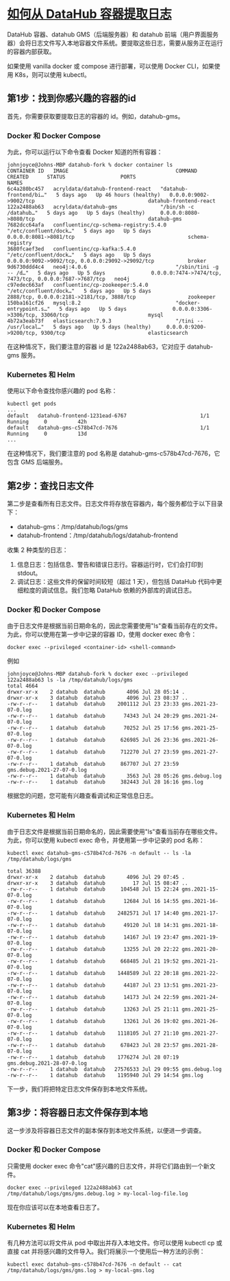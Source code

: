 # [如何从 DataHub 容器提取日志](https://datahubproject.io/docs/how/extract-container-logs)

DataHub 容器、datahub GMS（后端服务器）和 datahub 前端（用户界面服务器）会将日志文件写入本地容器文件系统。要提取这些日志，需要从服务正在运行的容器内部获取。

如果使用 vanilla docker 或 compose 进行部署，可以使用 Docker CLI，如果使用 K8s，则可以使用 kubectl。

## 第1步：找到你感兴趣的容器的id

首先，你需要获取要提取日志的容器的 id。例如，datahub-gms。

### Docker 和 Docker Compose

为此，你可以运行以下命令查看 Docker 知道的所有容器：

```shell
johnjoyce@Johns-MBP datahub-fork % docker container ls
CONTAINER ID   IMAGE                                   COMMAND                  CREATED      STATUS                  PORTS                                                      NAMES
6c4a280bc457   acryldata/datahub-frontend-react   "datahub-frontend/bi…"   5 days ago   Up 46 hours (healthy)   0.0.0.0:9002->9002/tcp                                     datahub-frontend-react
122a2488ab63   acryldata/datahub-gms              "/bin/sh -c /datahub…"   5 days ago   Up 5 days (healthy)     0.0.0.0:8080->8080/tcp                                     datahub-gms
7682dcc64afa   confluentinc/cp-schema-registry:5.4.0   "/etc/confluent/dock…"   5 days ago   Up 5 days               0.0.0.0:8081->8081/tcp                                     schema-registry
3680fcaef3ed   confluentinc/cp-kafka:5.4.0             "/etc/confluent/dock…"   5 days ago   Up 5 days               0.0.0.0:9092->9092/tcp, 0.0.0.0:29092->29092/tcp           broker
9d6730ddd4c4   neo4j:4.0.6                             "/sbin/tini -g -- /d…"   5 days ago   Up 5 days               0.0.0.0:7474->7474/tcp, 7473/tcp, 0.0.0.0:7687->7687/tcp   neo4j
c97edec663af   confluentinc/cp-zookeeper:5.4.0         "/etc/confluent/dock…"   5 days ago   Up 5 days               2888/tcp, 0.0.0.0:2181->2181/tcp, 3888/tcp                 zookeeper
150ba161cf26   mysql:8.2                               "docker-entrypoint.s…"   5 days ago   Up 5 days               0.0.0.0:3306->3306/tcp, 33060/tcp                          mysql
4b72a3eab73f   elasticsearch:7.9.3                     "/tini -- /usr/local…"   5 days ago   Up 5 days (healthy)     0.0.0.0:9200->9200/tcp, 9300/tcp                           elasticsearch
```

在这种情况下，我们要注意的容器 id 是 122a2488ab63，它对应于 datahub-gms 服务。

### Kubernetes 和 Helm

使用以下命令查找你感兴趣的 pod 名称：

```shell
kubectl get pods
...
default   datahub-frontend-1231ead-6767                        1/1     Running     0          42h
default   datahub-gms-c578b47cd-7676                           1/1     Running     0          13d
...
```

在这种情况下，我们要注意的 pod 名称是 datahub-gms-c578b47cd-7676，它包含 GMS 后端服务。

## 第2步：查找日志文件

第二步是查看所有日志文件。日志文件将存放在容器内，每个服务都位于以下目录下：

- datahub-gms：/tmp/datahub/logs/gms
- datahub-frontend：/tmp/datahub/logs/datahub-frontend

收集 2 种类型的日志：

1. 信息日志：包括信息、警告和错误日志行。容器运行时，它们会打印到 stdout。
2. 调试日志：这些文件的保留时间较短（超过 1 天），但包括 DataHub 代码中更细粒度的调试信息。我们忽略 DataHub 依赖的外部库的调试日志。

### Docker 和 Docker Compose

由于日志文件是根据当前日期命名的，因此您需要使用"ls"查看当前存在的文件。为此，你可以使用在第一步中记录的容器 ID，使用 docker exec 命令：

`docker exec --privileged <container-id> <shell-command>`

例如

```shell
johnjoyce@Johns-MBP datahub-fork % docker exec --privileged 122a2488ab63 ls -la /tmp/datahub/logs/gms 
total 4664
drwxr-xr-x    2 datahub  datahub       4096 Jul 28 05:14 .
drwxr-xr-x    3 datahub  datahub       4096 Jul 23 08:37 ..
-rw-r--r--    1 datahub  datahub    2001112 Jul 23 23:33 gms.2021-23-07-0.log
-rw-r--r--    1 datahub  datahub      74343 Jul 24 20:29 gms.2021-24-07-0.log
-rw-r--r--    1 datahub  datahub      70252 Jul 25 17:56 gms.2021-25-07-0.log
-rw-r--r--    1 datahub  datahub     626985 Jul 26 23:36 gms.2021-26-07-0.log
-rw-r--r--    1 datahub  datahub     712270 Jul 27 23:59 gms.2021-27-07-0.log
-rw-r--r--    1 datahub  datahub     867707 Jul 27 23:59 gms.debug.2021-27-07-0.log
-rw-r--r--    1 datahub  datahub       3563 Jul 28 05:26 gms.debug.log
-rw-r--r--    1 datahub  datahub     382443 Jul 28 16:16 gms.log
```

根据您的问题，您可能有兴趣查看调试和正常信息日志。

### Kubernetes 和 Helm

由于日志文件是根据当前日期命名的，因此需要使用"ls"查看当前存在哪些文件。为此，你可以使用 kubectl exec 命令，并使用第一步中记录的 pod 名称：

```shell
kubectl exec datahub-gms-c578b47cd-7676 -n default -- ls -la /tmp/datahub/logs/gms

total 36388
drwxr-xr-x    2 datahub  datahub       4096 Jul 29 07:45 .
drwxr-xr-x    3 datahub  datahub         17 Jul 15 08:47 ..
-rw-r--r--    1 datahub  datahub     104548 Jul 15 22:24 gms.2021-15-07-0.log
-rw-r--r--    1 datahub  datahub      12684 Jul 16 14:55 gms.2021-16-07-0.log
-rw-r--r--    1 datahub  datahub    2482571 Jul 17 14:40 gms.2021-17-07-0.log
-rw-r--r--    1 datahub  datahub      49120 Jul 18 14:31 gms.2021-18-07-0.log
-rw-r--r--    1 datahub  datahub      14167 Jul 19 23:47 gms.2021-19-07-0.log
-rw-r--r--    1 datahub  datahub      13255 Jul 20 22:22 gms.2021-20-07-0.log
-rw-r--r--    1 datahub  datahub     668485 Jul 21 19:52 gms.2021-21-07-0.log
-rw-r--r--    1 datahub  datahub    1448589 Jul 22 20:18 gms.2021-22-07-0.log
-rw-r--r--    1 datahub  datahub      44187 Jul 23 13:51 gms.2021-23-07-0.log
-rw-r--r--    1 datahub  datahub      14173 Jul 24 22:59 gms.2021-24-07-0.log
-rw-r--r--    1 datahub  datahub      13263 Jul 25 21:11 gms.2021-25-07-0.log
-rw-r--r--    1 datahub  datahub      13261 Jul 26 19:02 gms.2021-26-07-0.log
-rw-r--r--    1 datahub  datahub    1118105 Jul 27 21:10 gms.2021-27-07-0.log
-rw-r--r--    1 datahub  datahub     678423 Jul 28 23:57 gms.2021-28-07-0.log
-rw-r--r--    1 datahub  datahub    1776274 Jul 28 07:19 gms.debug.2021-28-07-0.log
-rw-r--r--    1 datahub  datahub   27576533 Jul 29 09:55 gms.debug.log
-rw-r--r--    1 datahub  datahub    1195940 Jul 29 14:54 gms.log
```

下一步，我们将把特定日志文件保存到本地文件系统。

## 第3步：将容器日志文件保存到本地

这一步涉及将容器日志文件的副本保存到本地文件系统，以便进一步调查。

### Docker 和 Docker Compose

只需使用 docker exec 命令"cat"感兴趣的日志文件，并将它们路由到一个新文件。

`docker exec --privileged 122a2488ab63 cat /tmp/datahub/logs/gms/gms.debug.log > my-local-log-file.log`

现在你应该可以在本地查看日志了。

### Kubernetes 和 Helm

有几种方法可以将文件从 pod 中取出并存入本地文件。你可以使用 kubectl cp 或直接 cat 并将感兴趣的文件导入。我们将展示一个使用后一种方法的示例：

`kubectl exec datahub-gms-c578b47cd-7676 -n default -- cat /tmp/datahub/logs/gms/gms.log > my-local-gms.log`
